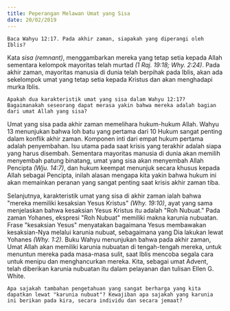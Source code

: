 ```yaml
---
title: Peperangan Melawan Umat yang Sisa
date: 20/02/2019
---
```


`Baca Wahyu 12:17. Pada akhir zaman, siapakah yang diperangi oleh Iblis?`

Kata _sisa (remnant)_, menggambarkan mereka yang tetap setia kepada Allah sementara kelompok mayoritas telah murtad _(1 Raj. 19:18; Why. 2:24)_. Pada akhir zaman, mayoritas manusia di dunia telah berpihak pada Iblis, akan ada sekelompok umat yang tetap setia kepada Kristus dan akan menghadapi murka Iblis.

`Apakah dua karakteristik umat yang sisa dalam Wahyu 12:17? Bagaimanakah seseorang dapat merasa yakin bahwa mereka adalah bagian dari umat Allah yang sisa?`

Umat yang sisa pada akhir zaman memelihara hukum-hukum Allah. Wahyu 13 menunjukan bahwa loh batu yang pertama dari 10 Hukum sangat penting dalam konflik akhir zaman. Komponen inti dari empat hukum pertama adalah penyembahan. Isu utama pada saat krisis yang terakhir adalah siapa yang harus disembah. Sementara mayoritas manusia di dunia akan memilih menyembah patung binatang, umat yang sisa akan menyembah Allah Pencipta _(Wju. 14:7)_, dan hukum keempat menunjuk secara khusus kepada Allah sebagai Pencipta, inilah alasan mengapa kita yakin bahwa hukum ini akan memainkan peranan yang sangat penting saat krisis akhir zaman tiba.

Selanjutnya, karakteristik umat yang sisa di akhir zaman ialah bahwa "mereka memiliki kesaksian Yesus Kristus" _(Why. 19:10)_, ayat yang sama menjelaskan bahwa kesaksian Yesus Kristus itu adalah "Roh Nubuat." Pada zaman Yohanes, ekspresi "Roh Nubuat" memiliki makna karunia nubuatan. Frase "kesaksian Yesus" menyatakan bagaimana Yesus membawakan kesaksian-Nya melalui karunia nubuat, sebagaimana yang Dia lakukan lewat Yohanes _(Why. 1:2)_. Buku Wahyu menunjukan bahwa pada akhir zaman, Umat Allah akan memiliki karunia nubuatan di tengah-tengah mereka, untuk menuntun mereka pada masa-masa sulit, saat Iblis mencoba segala cara untuk menipu dan menghancurkan mereka. Kita, sebagai umat Advent, telah diberikan karunia nubuatan itu dalam pelayanan dan tulisan Ellen G. White.

`Apa sajakah tambahan pengetahuan yang sangat berharga yang kita dapatkan lewat "karunia nubuat"? Kewajiban apa sajakah yang karunia ini berikan pada kira, secara individu dan secara jemaat?`
